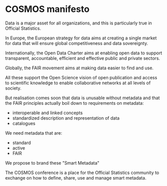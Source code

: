 # COSMOS manifesto

Data is a major asset for all organizations, and this is particularly true in Official Statistics.

In Europe, the European strategy for data aims at creating a single market for data that will ensure global competitiveness and data sovereignty.

Internationally, the Open Data Charter aims at enabling open data to support transparent, accountable, efficient and effective public and private sectors.

Globally, the FAIR movement aims at making data easier to find and use.

All these support the Open Science vision of open publication and access to scientific knowledge to enable collaborative networks at all levels of society.

But realisation comes soon that data is unusable without metadata and that the FAIR principles actually boil down to requirements on metadata:
- interoperable and linked concepts
- standardized description and representation of data
- catalogues 

We need metadata that are:
- standard
- active
- FAIR

We propose to brand these "Smart Metadata"

The COSMOS conference is a place for the Official Statistics community to exchange on how to define, share, use and manage smart metadata.
